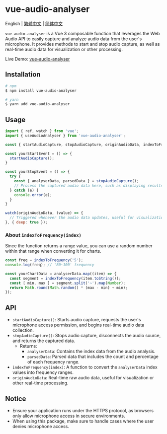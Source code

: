 # vue-audio-analyser

English | [繁體中文](https://github.com/Noahdot/audio-analyser/blob/master/README.zh-TW.md) | [简体中文](https://github.com/Noahdot/audio-analyser/blob/master/README.zh-CN.md)

`vue-audio-analyser` is a Vue 3 composable function that leverages the Web Audio API to easily capture and analyze audio data from the user's microphone. It provides methods to start and stop audio capture, as well as real-time audio data for visualization or other processing.

Live Demo: [vue-audio-analyser](https://noahdot.github.io/audio-analyser/)

## Installation
```bash
# npm
$ npm install vue-audio-analyser

# yarn
$ yarn add vue-audio-analyser
```

## Usage
```js
import { ref, watch } from 'vue';
import { useAudioAnalyser } from 'vue-audio-analyser';

const { startAudioCapture, stopAudioCapture, originAudioData, indexToFrequency } = useAudioAnalyser();

const yourStartEvent = () => {
  startAudioCapture();
}

const yourStopEvent = () => {
  try {
    const { analyserData, parsedData } = stopAudioCapture();
    // Process the captured audio data here, such as displaying results
  } catch (e) {
    console.error(e);
  }
}

watch(originAudioData, (value) => {
  // Triggered whenever the audio data updates, useful for visualization or other processing
}, { deep: true });
```

### About `indexToFrequency(index)`
Since the function returns a range value, you can use a random number within that range when converting it for charts.
```js
const freq = indexToFrequency('5');
console.log(freq); // '80~100' frequency

const yourChartData = analyserData.map((item) => {
  const segment = indexToFrequency(item.toString());
  const [ min, max ] = segment.split('~').map(Number);
  return Math.round(Math.random() * (max - min) + min);
});
```

## API
- `startAudioCapture()`: Starts audio capture, requests the user's microphone access permission, and begins real-time audio data collection.
- `stopAudioCapture()`: Stops audio capture, disconnects the audio source, and returns the captured data.
  - Returns: 
    - `analyserData`: Contains the index data from the audio analysis.
    - `parsedData`: Parsed data that includes the count and percentage of each frequency range.
- `indexToFrequency(index)`: A function to convert the `analyserData` index values into frequency ranges.
- `originAudioData`: Real-time raw audio data, useful for visualization or other real-time processing.

## Notice
- Ensure your application runs under the HTTPS protocol, as browsers only allow microphone access in secure environments.
- When using this package, make sure to handle cases where the user denies microphone access.